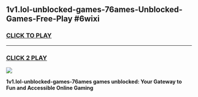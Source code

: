 
## 1v1.lol-unblocked-games-76ames-Unblocked-Games-Free-Play #6wixi
<h3>
<a href="https://us.freeplayer.one?title=1v1.lol-unblocked-games-76ames&ref=9M">CLICK TO PLAY</a></h3>
<hr>

<h3>
<a href="https://us.freeplayer.one?title=1v1.lol-unblocked-games-76ames&ref=9M">CLICK 2 PLAY</a>
  
</h3>

<a href="https://us.freeplayer.one?title=1v1.lol-unblocked-games-76ames&ref=9M"><img src="https://clearcache.store/games.png"></a>


**1v1.lol-unblocked-games-76ames games unblocked: Your Gateway to Fun and Accessible Online Gaming**
